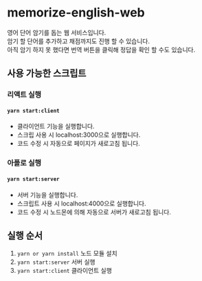 # memorize-english-web
영어 단어 암기를 돕는 웹 서비스입니다. \
암기 할 단어를 추가하고 채점까지도 진행 할 수 있습니다. \
아직 암기 하지 못 했다면 번역 버튼을 클릭해 정답을 확인 할 수도 있습니다.

## 사용 가능한 스크립트

### 리액트 실행
#### `yarn start:client`
- 클라이언트 기능을 실행합니다.
- 스크립 사용 시 localhost:3000으로 실행합니다.
- 코드 수정 시 자동으로 페이지가 새로고침 됩니다.


### 아폴로 실행
#### `yarn start:server`
- 서버 기능을 실행합니다.
- 스크립트 사용 시 localhost:4000으로 실행합니다.
- 코드 수정 시 노드몬에 의해 자동으로 서버가 새로고침 됩니다.

## 실행 순서
1. `yarn or yarn install` 노드 모듈 설치
2. `yarn start:server` 서버 실행
3. `yarn start:client` 클라이언트 실행